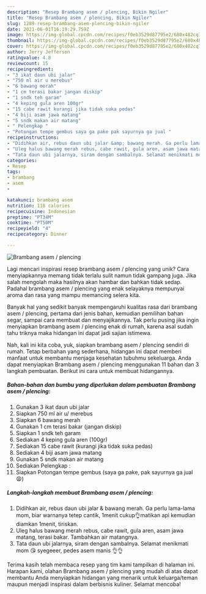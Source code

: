 ```yaml
---
description: "Resep Brambang asem / plencing, Bikin Ngiler"
title: "Resep Brambang asem / plencing, Bikin Ngiler"
slug: 1289-resep-brambang-asem-plencing-bikin-ngiler
date: 2021-06-01T16:19:29.759Z
image: https://img-global.cpcdn.com/recipes/f0eb3529d87795e2/680x482cq70/brambang-asem-plencing-foto-resep-utama.jpg
thumbnail: https://img-global.cpcdn.com/recipes/f0eb3529d87795e2/680x482cq70/brambang-asem-plencing-foto-resep-utama.jpg
cover: https://img-global.cpcdn.com/recipes/f0eb3529d87795e2/680x482cq70/brambang-asem-plencing-foto-resep-utama.jpg
author: Jerry Jefferson
ratingvalue: 4.8
reviewcount: 15
recipeingredient:
- "3 ikat daun ubi jalar"
- "750 ml air u merebus"
- "6 bawang merah"
- "1 cm terasi bakar jangan diskip"
- "1 sndk teh garam"
- "4 keping gula aren 100gr"
- "15 cabe rawit kurangi jika tidak suka pedas"
- "4 biji asam jawa matang"
- "5 sndk makan air matang"
- " Pelengkap "
- "Potongan tempe gembus saya ga pake pak sayurnya ga jual "
recipeinstructions:
- "Didihkan air, rebus daun ubi jalar &amp; bawang merah. Ga perlu lama-lama mom, biar warnanya tetep cantik, 1menit cukup👌matikan api kemudian diamkan 1menit, tiriskan."
- "Uleg halus bawang merah rebus, cabe rawit, gula aren, asam jawa matang, terasi bakar. Tambahkan air matangnya."
- "Tata daun ubi jalarnya, siram dengan sambalnya. Selamat menikmati mom 😘 syegeeer, pedes asem manis 👌👌"
categories:
- Resep
tags:
- brambang
- asem
- 

katakunci: brambang asem  
nutrition: 118 calories
recipecuisine: Indonesian
preptime: "PT34M"
cooktime: "PT50M"
recipeyield: "4"
recipecategory: Dinner

---
```



![Brambang asem / plencing](https://img-global.cpcdn.com/recipes/f0eb3529d87795e2/680x482cq70/brambang-asem-plencing-foto-resep-utama.jpg)

Lagi mencari inspirasi resep brambang asem / plencing yang unik? Cara menyiapkannya memang tidak terlalu sulit namun tidak gampang juga. Jika salah mengolah maka hasilnya akan hambar dan bahkan tidak sedap. Padahal brambang asem / plencing yang enak selayaknya mempunyai aroma dan rasa yang mampu memancing selera kita.

Banyak hal yang sedikit banyak mempengaruhi kualitas rasa dari brambang asem / plencing, pertama dari jenis bahan, kemudian pemilihan bahan segar, sampai cara membuat dan menyajikannya. Tak perlu pusing jika ingin menyiapkan brambang asem / plencing enak di rumah, karena asal sudah tahu triknya maka hidangan ini dapat jadi sajian istimewa.




Nah, kali ini kita coba, yuk, siapkan brambang asem / plencing sendiri di rumah. Tetap berbahan yang sederhana, hidangan ini dapat memberi manfaat untuk membantu menjaga kesehatan tubuhmu sekeluarga. Anda dapat menyiapkan Brambang asem / plencing menggunakan 11 bahan dan 3 langkah pembuatan. Berikut ini cara untuk membuat hidangannya.

<!--inarticleads1-->

##### Bahan-bahan dan bumbu yang diperlukan dalam pembuatan Brambang asem / plencing:

1. Gunakan 3 ikat daun ubi jalar
1. Siapkan 750 ml air u/ merebus
1. Siapkan 6 bawang merah
1. Gunakan 1 cm terasi bakar (jangan diskip)
1. Siapkan 1 sndk teh garam
1. Sediakan 4 keping gula aren (100gr)
1. Sediakan 15 cabe rawit (kurangi jika tidak suka pedas)
1. Sediakan 4 biji asam jawa matang
1. Gunakan 5 sndk makan air matang
1. Sediakan  Pelengkap :
1. Siapkan Potongan tempe gembus (saya ga pake, pak sayurnya ga jual 😩)




<!--inarticleads2-->

##### Langkah-langkah membuat Brambang asem / plencing:

1. Didihkan air, rebus daun ubi jalar &amp; bawang merah. Ga perlu lama-lama mom, biar warnanya tetep cantik, 1menit cukup👌matikan api kemudian diamkan 1menit, tiriskan.
1. Uleg halus bawang merah rebus, cabe rawit, gula aren, asam jawa matang, terasi bakar. Tambahkan air matangnya.
1. Tata daun ubi jalarnya, siram dengan sambalnya. Selamat menikmati mom 😘 syegeeer, pedes asem manis 👌👌




Terima kasih telah membaca resep yang tim kami tampilkan di halaman ini. Harapan kami, olahan Brambang asem / plencing yang mudah di atas dapat membantu Anda menyiapkan hidangan yang menarik untuk keluarga/teman maupun menjadi inspirasi dalam berbisnis kuliner. Selamat mencoba!
